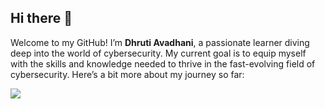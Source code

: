 ## Hi there 👋

Welcome to my GitHub! I’m **Dhruti Avadhani**, a passionate learner diving deep into the world of cybersecurity. My current goal is to equip myself with the skills and knowledge needed to thrive in the fast-evolving field of cybersecurity. Here’s a bit more about my journey so far:

<a href="https://www.linkedin.com/in/dhruti-avadhani-456758280/"><img src="https://img.shields.io/badge/-LinkedIn-0072b1?&style=for-the-badge&logo=linkedin&logoColor=white" /></a>

